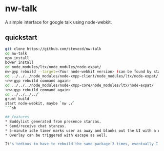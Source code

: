 # nw-talk

A simple interface for google talk using node-webkit.

## quickstart
```sh
git clone https://github.com/stevecd/nw-talk
cd nw-talk
npm install
bower install
cd node_modules/ltx/node_modules/node-expat/
nw-gyp rebuild --target=<Your node-webkit version> (can be found by starting node-webkit and going to url 'nw:version')
cd ../../../node_modules/node-xmpp-client/node_modules/ltx/node-expat/
<nw-gyp rebuild command again>
cd ../../../node_modules/node-xmpp-core/node_modules/ltx/node-expat/
<nw-gyp rebuild command again>
cd ../../../../`
grunt build
start node-webkit, maybe `nw ./`
```sh

## features
* Buddylist generated from presence stanzas.
* Send/receive chat stanzas.
* 5-minute idle timer marks user as away and blanks out the UI with a white overlay until clicked.
* Overlay can be triggered with escape as well.

It's tedious to have to rebuild the same package 3 times, eventually I hope to figure that out.
